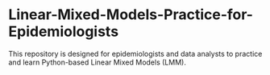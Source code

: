# Linear-Mixed-Models-Practice-for-Epidemiologists
This repository is designed for epidemiologists and data analysts to practice and learn Python-based Linear Mixed Models (LMM). 

